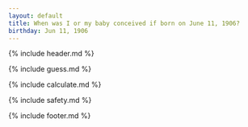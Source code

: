 ```yaml
---
layout: default
title: When was I or my baby conceived if born on June 11, 1906?
birthday: Jun 11, 1906
---
```


{% include header.md %}

{% include guess.md %}

{% include calculate.md %}

{% include safety.md %}

{% include footer.md %}




